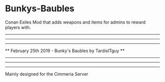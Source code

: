 # Bunkys-Baubles
Conan Exiles Mod that adds weapons and items for admins to reward players with.

************************************************************************
************************************************************************
**                                                                    **
**        February 25th 2019 - Bunky's Baubles by TardisITguy         **
**                                                                    **
************************************************************************
************************************************************************

Mainly designed for the Cimmeria Server 
